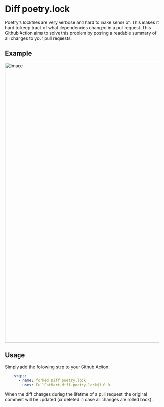 # Diff poetry.lock

Poetry's lockfiles are very verbose and hard to make sense of. This makes it hard to keep track of what dependencies
changed in a pull request. This Github Action aims to solve this problem by posting a readable summary of all changes
to your pull requests.

## Example

<img width="916" alt="image" src="https://user-images.githubusercontent.com/1723176/224580589-bd5e7a5f-e39f-40d3-91a2-b4bd02284100.png">

## Usage

Simply add the following step to your Github Action:

```yaml
    steps:
      - name: forked Diff poetry.lock
        uses: FullFatBart/diff-poetry-lock@1.0.0
```

When the diff changes during the lifetime of a pull request, the original comment will be updated (or deleted in case
all changes are rolled back).
